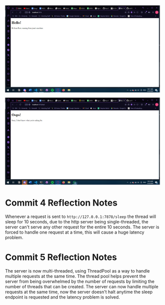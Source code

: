 ![Commit 2 screen capture](commit2.png)

![Commit 3 screen capture](commit3.png)

# Commit 4 Reflection Notes
Whenever a request is sent to ```http://127.0.0.1:7878/sleep``` the thread will sleep for 10 seconds, due to the http server being single-threaded, the server can't serve any other request for the entire 10 seconds. The server is forced to handle one request at a time, this will cause a huge latency problem.

#  Commit 5 Reflection Notes
The server is now multi-threaded, using ThreadPool as a way to handle multiple requests at the same time. The thread pool helps prevent the server from being overwhelmed by the number of requests by limiting the number of threads that can be created. The server can now handle multiple requests at the same time, now the server doesn't halt anytime the sleep endpoint is requested and the latency problem is solved.